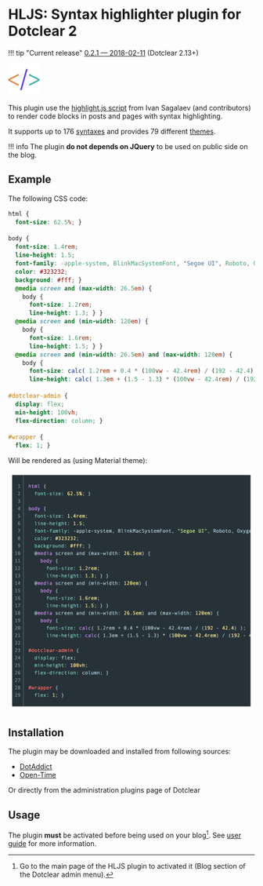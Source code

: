 # HLJS: Syntax highlighter plugin for Dotclear 2

!!! tip "Current release"
    [0.2.1 — 2018-02-11][ot-dl] (Dotclear 2.13+)

![](img/icon-big.png)

This plugin use the [highlight.js script](https://highlightjs.org/) from Ivan Sagalaev (and contributors) to render code blocks in posts and pages with syntax highlighting.

It supports up to 176 [syntaxes](/user-guide/usage#available-syntaxes) and provides 79 different [themes](/user-guide/settings#presentation).

!!! info
    The plugin **do not depends on JQuery** to be used on public side on the blog.

## Example

The following CSS code:

``` css
html {
  font-size: 62.5%; }

body {
  font-size: 1.4rem;
  line-height: 1.5;
  font-family: -apple-system, BlinkMacSystemFont, "Segoe UI", Roboto, Oxygen-Sans, Ubuntu, Cantarell, "Helvetica Neue", sans-serif;
  color: #323232;
  background: #fff; }
  @media screen and (max-width: 26.5em) {
    body {
      font-size: 1.2rem;
      line-height: 1.3; } }
  @media screen and (min-width: 120em) {
    body {
      font-size: 1.6rem;
      line-height: 1.5; } }
  @media screen and (min-width: 26.5em) and (max-width: 120em) {
    body {
      font-size: calc( 1.2rem + 0.4 * (100vw - 42.4rem) / (192 - 42.4) );
      line-height: calc( 1.3em + (1.5 - 1.3) * (100vw - 42.4rem) / (192 - 42.4) ); } }

#dotclear-admin {
  display: flex;
  min-height: 100vh;
  flex-direction: column; }

#wrapper {
  flex: 1; }
```

Will be rendered as (using Material theme):

![Code highlight sample](img/hljs-sample.jpg)

## Installation

The plugin may be downloaded and installed from following sources:

 * [DotAddict](http://plugins.dotaddict.org/dc2/details/hljs)
 * [Open-Time][ot-dl]

Or directly from the administration plugins page of Dotclear

## Usage

The plugin **must** be activated before being used on your blog[^1]. See [user guide](user-guide/usage) for more information.

[^1]: Go to the main page of the HLJS plugin to activated it (Blog section of the Dotclear admin menu).

[ot-dl]: https://open-time.net/post/2018/02/11/Plugin-hljs-021-pour-Dotclear
